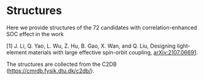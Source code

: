 # Structures

Here we provide structures of the 72 candidates with correlation-enhanced SOC effect in the work 

[1] J. Li, Q. Yao, L. Wu, Z. Hu, B. Gao, X. Wan, and Q. Liu, Designing light-element materials with large effective spin-orbit coupling, [arXiv:2107.06691](https://arxiv.org/abs/2107.06691).

The structures are collected from the C2DB (https://cmrdb.fysik.dtu.dk/c2db/). 
